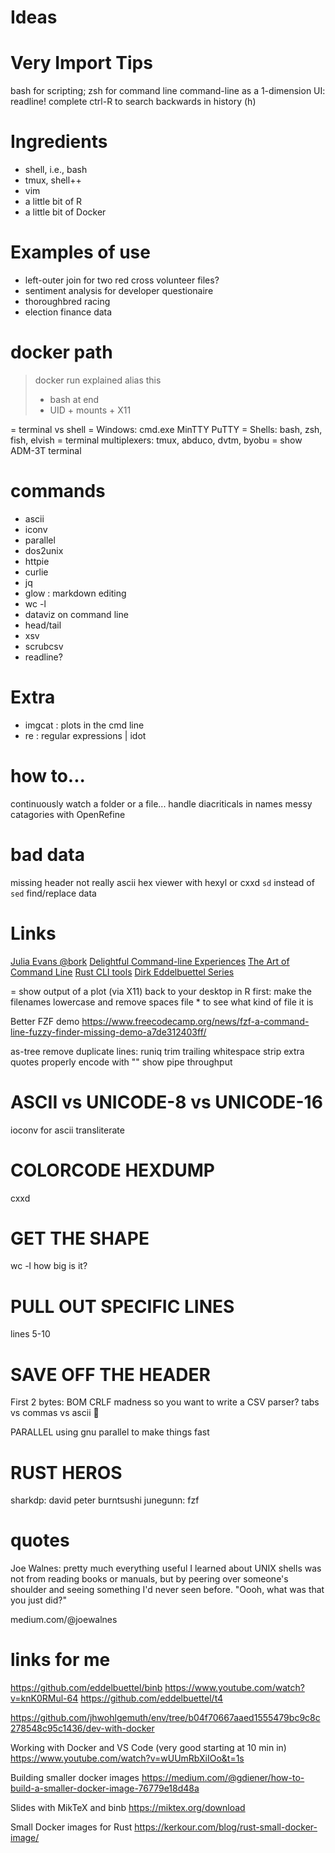 # Ideas

# Very Import Tips
bash for scripting; zsh for command line
command-line as a 1-dimension UI: readline!
<TAB> complete
ctrl-R to search backwards in history (h)

# Ingredients
* shell, i.e., bash
* tmux, shell++
* vim
* a little bit of R
* a little bit of Docker

# Examples of use
* left-outer join for two red cross volunteer files?
* sentiment analysis for developer questionaire
* thoroughbred racing
* election finance data

# docker path
> docker run explained
> alias this
> + bash at end
> + UID + mounts + X11

= terminal vs shell
= Windows: cmd.exe MinTTY PuTTY
= Shells: bash, zsh, fish, elvish
= terminal multiplexers: tmux, abduco, dvtm, byobu
= show ADM-3T terminal

# commands
* ascii
* iconv
* parallel
* dos2unix
* httpie
* curlie
* jq
* glow : markdown editing
* wc -l
* dataviz on command line
* head/tail
* xsv
* scrubcsv
* readline?

# Extra
* imgcat : plots in the cmd line
* re : regular expressions | idot

# how to...
continuously watch a folder or a file...
handle diacriticals in names
messy catagories with OpenRefine

# bad data
missing header
not really ascii
hex viewer with hexyl or cxxd
`sd` instead of `sed` find/replace data

# Links
[Julia Evans @bork](https://wizardzines.com/comics/bash-tricks)
[Delightful Command-line Experiences](https://dl.elv.sh/resources/callahan-delightful-commandline-experiences.pdf)
[The Art of Command Line](https://github.com/jlevy/the-art-of-command-line)
[Rust CLI tools](https://zaiste.net/posts/shell-commands-rust/)
[Dirk Eddelbuettel Series](https://www.youtube.com/watch?v=-gKtibww-fI)

= show output of a plot (via X11) back to your desktop in R
first: make the filenames lowercase and remove spaces
file * to see what kind of file it is

Better FZF demo
https://www.freecodecamp.org/news/fzf-a-command-line-fuzzy-finder-missing-demo-a7de312403ff/

as-tree
remove duplicate lines: runiq
trim trailing whitespace
strip extra quotes
properly encode with ""
show pipe throughput

# ASCII vs UNICODE-8 vs UNICODE-16
ioconv for ascii transliterate 

# COLORCODE HEXDUMP
cxxd

# GET THE SHAPE 
wc -l how big is it?

# PULL OUT SPECIFIC LINES
lines 5-10

# SAVE OFF THE HEADER

First 2 bytes: BOM
CRLF madness
so you want to write a CSV parser?
tabs vs commas vs ascii 

PARALLEL
using gnu parallel to make things fast



# RUST HEROS
sharkdp: david peter
burntsushi
junegunn: fzf

# quotes
Joe Walnes: pretty much everything useful I learned about UNIX shells
was not from reading books or manuals, but by peering over someone's
shoulder and seeing something I'd never seen before. "Oooh, what was
that you just did?"

medium.com/@joewalnes

# links for me
https://github.com/eddelbuettel/binb
https://www.youtube.com/watch?v=knK0RMul-64
https://github.com/eddelbuettel/t4

https://github.com/jhwohlgemuth/env/tree/b04f70667aaed1555479bc9c8c278548c95c1436/dev-with-docker

Working with Docker and VS Code (very good starting at 10 min in)
https://www.youtube.com/watch?v=wUUmRbXiIOo&t=1s

Building smaller docker images
https://medium.com/@gdiener/how-to-build-a-smaller-docker-image-76779e18d48a

Slides with MikTeX and binb
https://miktex.org/download

Small Docker images for Rust
https://kerkour.com/blog/rust-small-docker-image/


